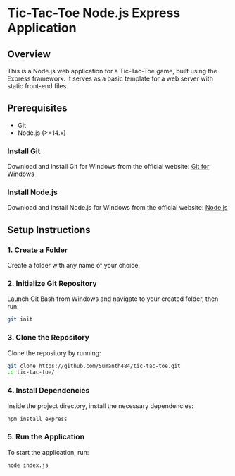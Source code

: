 # Tic-Tac-Toe Node.js Express Application

## Overview

This is a Node.js web application for a Tic-Tac-Toe game, built using the Express framework. It serves as a basic template for a web server with static front-end files.

## Prerequisites

- Git
- Node.js (>=14.x)

### Install Git

Download and install Git for Windows from the official website: [Git for Windows](https://git-scm.com/download/win)

### Install Node.js

Download and install Node.js for Windows from the official website: [Node.js](https://nodejs.org/)

## Setup Instructions

### 1. Create a Folder

Create a folder with any name of your choice.

### 2. Initialize Git Repository

Launch Git Bash from Windows and navigate to your created folder, then run:

```sh
git init
```
### 3. Clone the Repository

Clone the repository by running:

```sh
git clone https://github.com/Sumanth484/tic-tac-toe.git
cd tic-tac-toe/
```
### 4. Install Dependencies

Inside the project directory, install the necessary dependencies:

```sh
npm install express
```
### 5. Run the Application

To start the application, run:

```sh
node index.js
```
